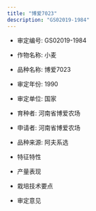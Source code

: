 ```yaml
---
title: "博爱7023"
description: "GS02019-1984"
---
```

* 审定编号:  GS02019-1984

*  作物名称:  小麦

*  品种名称:  博爱7023

*  审定年份:  1990

*  审定单位:  国家

* 育种者:  河南省博爱农场

*  申请者:  河南省博爱农场

*  品种来源:  阿夫系选

*  特征特性


*  产量表现


*  栽培技术要点


*  审定意见

